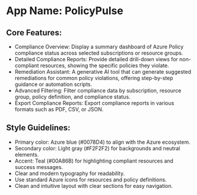# **App Name**: PolicyPulse

## Core Features:

- Compliance Overview: Display a summary dashboard of Azure Policy compliance status across selected subscriptions or resource groups.
- Detailed Compliance Reports: Provide detailed drill-down views for non-compliant resources, showing the specific policies they violate.
- Remediation Assistant: A generative AI tool that can generate suggested remediations for common policy violations, offering step-by-step guidance or automation scripts.
- Advanced Filtering: Filter compliance data by subscription, resource group, policy definition, and compliance status.
- Export Compliance Reports: Export compliance reports in various formats such as PDF, CSV, or JSON.

## Style Guidelines:

- Primary color: Azure blue (#0078D4) to align with the Azure ecosystem.
- Secondary color: Light gray (#F2F2F2) for backgrounds and neutral elements.
- Accent: Teal (#00A86B) for highlighting compliant resources and success messages.
- Clear and modern typography for readability.
- Use standard Azure icons for resources and policy definitions.
- Clean and intuitive layout with clear sections for easy navigation.